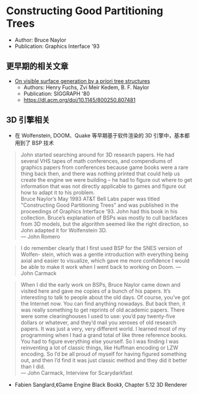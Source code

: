 # Constructing Good Partitioning Trees

- Author: Bruce Naylor
- Publication: Graphics Interface '93

## 更早期的相关文章

- [On visible surface generation by a priori tree structures](./800250.807481.pdf)
    - Authors: Henry Fuchs, Zvi Meir Kedem, B. F. Naylor
    - Publication: SIGGRAPH '80
    - https://dl.acm.org/doi/10.1145/800250.807481

 ## 3D 引擎相关

 - 在 Wolfenstein, DOOM、Quake 等早期基于软件渲染的 3D 引擎中，基本都用到了 BSP 技术

> John started searching around for 3D research papers. He had several VHS tapes of math conferences, and compendiums of graphics papers from conferences because game books were a rare thing back then, and there was nothing printed that could help us create the engine we were building – he had to figure out where to get information that was not directly applicable to games and figure out how to adapt it to his problem.  
> Bruce Naylor’s May 1993 AT&T Bell Labs paper was titled "Constructing Good Partitioning Trees" and was published in the proceedings of Graphics Interface ’93. John had this book in his collection. Bruce’s explanation of BSPs was mostly to cull backfaces from 3D models, but the algorithm seemed like the right direction, so John adapted it for Wolfenstein 3D.  
> — John Romero


> I do remember clearly that I first used BSP for the SNES version of Wolfen- stein, which was a gentle introduction with everything being axial and easier to visualize, which gave me more confidence I would be able to make it work when I went back to working on Doom.
> — John Carmack


> When I did the early work on BSPs, Bruce Naylor came down and visited here and gave me copies of a bunch of his papers. It’s interesting to talk to people about the old days. Of course, you’ve got the Internet now. You can find anything nowadays. But back then, it was really something to get reprints of old academic papers. There were some clearinghouses I used to use: you’d pay twenty-five dollars or whatever, and they’d mail you xeroxes of old research papers. It was just a very, very different world. I learned most of my programming when I had a grand total of like three reference books. You had to figure everything else yourself. So I was finding I was reinventing a lot of classic things, like Huffman encoding or LZW encoding. So I’d be all proud of myself for having figured something out, and then I’d find it was just classic method and they did it better than I did.  
> — John Carmack, Interview for Scarydarkfast


- Fabien Sanglard,《Game Engine Black Book》, Chapter 5.12 3D Renderer